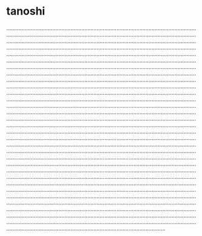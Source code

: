 # tanoshi
............................................................................................................................................................................................................................................................................................................................................................................................................................................................................................................................................................................................................................................................................................................................................................................................................................................................................................................................................................................................................................................................................................................................................................................................................................................................................................................................................................................................................................................................................................................................................................................................................................................................................................................................................................................................................................................................................................................................................................................................................................................................................................................................................................................................................................................................................................................................................................................................................................................................................................................................................................................................................................................................................................................................................................................................................................................................................................................................................................................................................................................................................................................................................................................................................................................................................................................................................................................................................................................................................................................................................................................................................................................................................................................................................................................................................................................................................................................................................................................................................................................................................................................